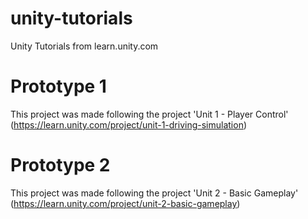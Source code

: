 # unity-tutorials
Unity Tutorials from learn.unity.com

# Prototype 1
This project was made following the project 'Unit 1 - Player Control' (https://learn.unity.com/project/unit-1-driving-simulation)

# Prototype 2
This project was made following the project 'Unit 2 - Basic Gameplay' (https://learn.unity.com/project/unit-2-basic-gameplay)
